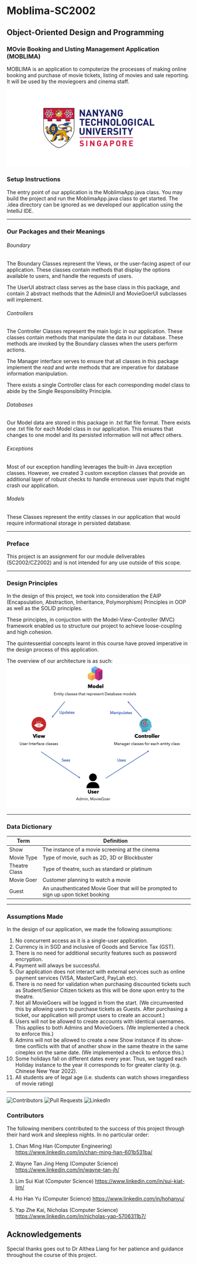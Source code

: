 # Moblima-SC2002
## Object-Oriented Design and Programming 

### MOvie Booking and LIsting Management Application (MOBLIMA)

MOBLIMA is an application to computerize the processes of making online booking and
purchase of movie tickets, listing of movies and sale reporting. It will be used by the moviegoers and cinema staff.

![alt text](images/ntu-placeholder-d.jpeg)

### Setup Instructions

The entry point of our application is the MoblimaApp.java class. You may build the project and run the MoblimaApp.java class to get started.
The .idea directory can be ignored as we developed our application using the IntelliJ IDE. 

------------------

### Our Packages and their Meanings

###### Boundary 
The Boundary Classes represent the Views, or the user-facing aspect of our application. These classes contain methods that display the options available to users, and handle the requests of users.

The UserUI abstract class serves as the base class in this package, and contain 2 abstract methods that the AdminUI and MovieGoerUI subclasses will implement.

###### Controllers
The Controller Classes represent the main logic in our application. These classes contain methods that manipulate the data in our database. These methods are invoked by the Boundary classes when the users perform actions.

The Manager interface serves to ensure that all classes in this package implement the _read_ and _write_ methods that are imperative for database information manipulation.

There exists a single Controller class for each corresponding model class to abide by the Single Responsibility Principle.

###### Databases
Our Model data are stored in this package in .txt flat file format. There exists one .txt file for each Model class in our application. This ensures that changes to one model and its persisted information will not affect others.

###### Exceptions
Most of our exception handling leverages the built-in Java exception classes. However, we created 3 custom exception classes that provide an additional layer of robust checks to handle erroneous user inputs that might crash our application.

###### Models
These Classes represent the entity classes in our application that would require informational storage in persisted database.

-------------------

### Preface
This project is an assignment for our module deliverables (SC2002/CZ2002) and is not intended for any use outside of this scope. 

-------------------

### Design Principles
In the design of this project, we took into consideration the EAIP (Encapsulation, Abstraction, Inheritance, Polymorphism) Principles in OOP as well as the SOLID principles. 

These principles, in conjuction with the Model-View-Controller (MVC) framework enabled us to structure our project to achieve loose-coupling and high cohesion. 

The quintessential concepts learnt in this course have proved imperative in the design process of this application.

The overview of our architecture is as such:
![MVC](images/MVC.png)

------------------

### Data Dictionary

| Term | Definition                                                                         |
|---|------------------------------------------------------------------------------------|
| Show | The instance of a movie screening at the cinema                                    |
| Movie Type | Type of movie, such as 2D, 3D or Blockbuster                                       |
| Theatre Class | Type of theatre, such as standard or platinum                                      |
| Movie Goer | Customer planning to watch a movie                                                 |
| Guest | An unauthenticated Movie Goer that will be prompted to sign up upon ticket booking |

------------------

### Assumptions Made

In the design of our application, we made the following assumptions:
1. No concurrent access as it is a single-user application.
2. Currency is in SGD and inclusive of Goods and Service Tax (GST).
3. There is no need for additional security features such as password encryption.
4. Payment will always be successful.
5. Our application does not interact with external services such as online payment services (VISA, MasterCard, PayLah etc).
6. There is no need for validation when purchasing discounted tickets such as Student/Senior Citizen tickets as this will be done upon entry to the theatre.
7. Not all MovieGoers will be logged in from the start. (We circumvented this by allowing users to purchase tickets as Guests. After purchasing a ticket, our application will prompt users to create an account.)
8. Users will not be allowed to create accounts with identical usernames. This applies to both Admins and MovieGoers. (We implemented a check to enforce this.)
9. Admins will not be allowed to create a new Show instance if its show-time conflicts with that of another show in the same theatre in the same cineplex on the same date. (We implemented a check to enforce this.)
10. Some holidays fall on different dates every year. Thus, we tagged each Holiday instance to the year it corresponds to for greater clarity (e.g. Chinese New Year 2022).
11. All students are of legal age (i.e. students can watch shows irregardless of movie rating)


-----------
![Contributors](https://img.shields.io/badge/Contributors-5-brightgreen?style=for-the-badge&logo=appveyor) 
![Pull Requests](https://img.shields.io/badge/Pull%20Requests-109-green?style=for-the-badge&logo=appveyor) 
![LinkedIn](https://img.shields.io/badge/LinkedIn-Visit%20Us!-blue?style=for-the-badge&logo=appveyor) 

### Contributors

The following members contributed to the success of this project through their hard work and sleepless nights.
In no particular order:

1. Chan Ming Han (Computer Engineering)
   https://www.linkedin.com/in/chan-ming-han-601b531ba/

2. Wayne Tan Jing Heng (Computer Science)
   https://www.linkedin.com/in/wayne-tan-jh/

3. Lim Sui Kiat (Computer Science)
   https://www.linkedin.com/in/sui-kiat-lim/

4. Ho Han Yu (Computer Science)
   https://www.linkedin.com/in/hohanyu/

5. Yap Zhe Kai, Nicholas (Computer Science)
   https://www.linkedin.com/in/nicholas-yap-5706311b7/

## Acknowledgements
Special thanks goes out to Dr Althea Liang for her patience and guidance throughout the course of this project. 
